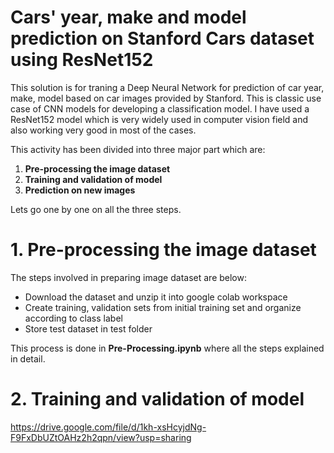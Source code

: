 # Cars' year, make and model prediction on Stanford Cars dataset using ResNet152
This solution is for traning a Deep Neural Network for prediction of car year, make, model based on car images provided by Stanford. This is classic use case of CNN models for developing a classification model. I have used a ResNet152 model which is very widely used in computer vision field and also working very good in most of the cases.

This activity has been divided into three major part which are:
1. **Pre-processing the image dataset**
2. **Training and validation of model**
3. **Prediction on new images**

Lets go one by one on all the three steps.
# 1. Pre-processing the image dataset
The steps involved in preparing image dataset are below:
* Download the dataset and unzip it into google colab workspace
* Create training, validation sets from initial training set and organize according to class label
* Store test dataset in test folder

This process is done in **Pre-Processing.ipynb** where all the steps explained in detail.

# 2. Training and validation of model


https://drive.google.com/file/d/1kh-xsHcyjdNg-F9FxDbUZtOAHz2h2qpn/view?usp=sharing
